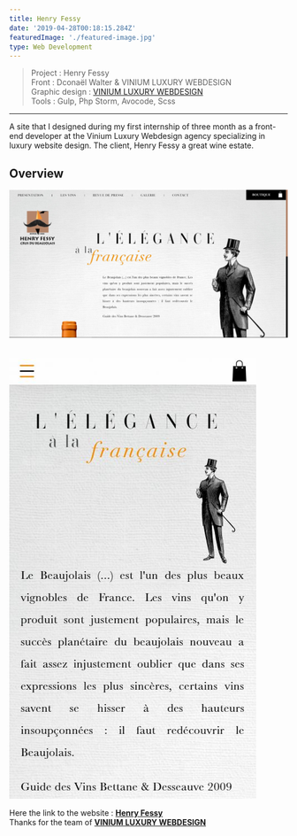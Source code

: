 ```yaml
---
title: Henry Fessy
date: '2019-04-28T00:18:15.284Z'
featuredImage: './featured-image.jpg'
type: Web Development
---
```


> Project : Henry Fessy<br>
> Front : Dconaël Walter & VINIUM LUXURY WEBDESIGN<br>
> Graphic design : <a target="_blanck" href="https://www.vinium.com/">VINIUM LUXURY WEBDESIGN</a><br>
> Tools : Gulp, Php Storm, Avocode, Scss<br>

---
<div class="introP">
    A site that I designed during my first internship of three month as a front-end developer at the Vinium Luxury Webdesign agency specializing in luxury website design.
    The client, Henry Fessy a great wine estate.
</div>

## Overview
![Desktop](./Desk.jpg)  
<br></br>
![Mobile](./Mobile.jpg)

Here the link to the website : <a target="_blanck" href="https://www.henryfessy.com/?_locale=fr"><b>Henry Fessy</b></a><br/>
Thanks for the team of <a target="_blanck" href="https://www.vinium.com/"><b>VINIUM LUXURY WEBDESIGN</a>

